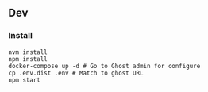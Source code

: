 ## Dev

### Install

```
nvm install
npm install
docker-compose up -d # Go to Ghost admin for configure
cp .env.dist .env # Match to ghost URL
npm start
```